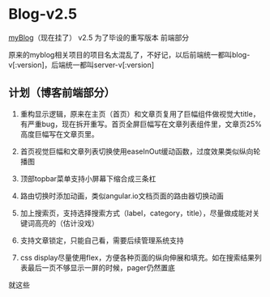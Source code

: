 # Blog-v2.5

[myBlog](http://zcwsr.com)（现在挂了） v2.5 为了毕设的重写版本 前端部分

原来的myblog相关项目的项目名太混乱了，不好记，以后前端统一都叫blog-v[:version]，后端统一都叫server-v[:version]

## 计划（博客前端部分）

1. 重构显示逻辑，原来在主页（首页）和文章页复用了巨幅组件做视觉大title，有严重bug，现在拆开重写。首页全屏巨幅写在文章列表组件里，文章页25%高度巨幅写在文章页里。

2. 首页视觉巨幅和文章列表切换使用easeInOut缓动函数，过度效果类似纵向轮播图

3. 顶部topbar菜单支持小屏幕下缩合成三条杠

4. 路由切换时添加动画，类似angular.io文档页面的路由器切换动画

5. 加上搜索页，支持选择搜索方式（label，category，title），尽量做成能对关键词高亮的（估计没戏）

6. 支持文章锁定，只能自己看，需要后续管理系统支持

7. css display尽量使用flex，方便各种页面的纵向伸展和填充。如在搜索结果列表最后一页不够显示一屏的时候，pager仍然置底

就这些